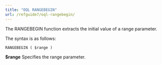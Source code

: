 ```yaml
---
title: "OQL RANGEBEGIN"
url: /refguide7/oql-rangebegin/
---
```



The RANGEBEGIN function extracts the initial value of a range parameter.

The syntax is as follows:

```
RANGEBEGIN ( $range )
```

**$range**
Specifies the range parameter.
